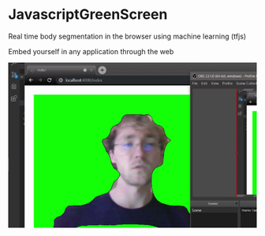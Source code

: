 # JavascriptGreenScreen
Real time body segmentation in the browser using machine learning (tfjs)

Embed yourself in any application through the web

![](chroma_js.gif)